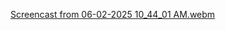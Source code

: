 [Screencast from 06-02-2025 10_44_01 AM.webm](https://github.com/user-attachments/assets/d3ef8b70-d78f-43f7-8b72-eb83c7de210f)
